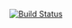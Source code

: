 [![Build Status](https://travis-ci.org/abkw/lab06.svg?branch=master)](https://travis-ci.org/abkw/lab06)
